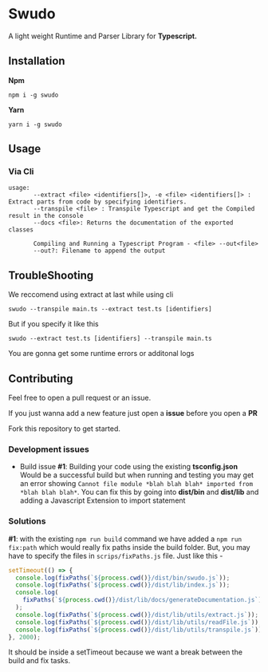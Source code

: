 # Swudo

A light weight Runtime and Parser Library for **Typescript.**

## Installation

**Npm**

```
npm i -g swudo
```

**Yarn**

```
yarn i -g swudo
```

## Usage

### Via **Cli**

```
usage:
       --extract <file> <identifiers[]>, -e <file> <identifiers[]> : Extract parts from code by specifying identifiers.
       --transpile <file> : Transpile Typescript and get the Compiled result in the console
       --docs <file>: Returns the documentation of the exported classes

       Compiling and Running a Typescript Program - <file> --out<file>
       --out?: Filename to append the output
```

## TroubleShooting

We reccomend using extract at last while using cli

```
swudo --transpile main.ts --extract test.ts [identifiers]
```

But if you specify it like this

```
swudo --extract test.ts [identifiers] --transpile main.ts
```

You are gonna get some runtime errors or additonal logs

## Contributing

Feel free to open a pull request or an issue.

If you just wanna add a new feature just open a **issue** before you open a **PR**

Fork this repository to get started.

### Development issues

- Build issue **#1**: Building your code using the existing **tsconfig.json** Would be a successful build but when running and testing you may get an error showing
  `Cannot file module *blah blah blah* imported from *blah blah blah*`. You can fix this by going into **dist/bin** and **dist/lib** and adding a Javascript Extension to import statement

### Solutions

**#1**: with the existing `npm run build` command we have added a `npm run fix:path` which would really fix paths inside the build folder. But, you may have to specify the files in `scrips/fixPaths.js` file. Just like this -

```js
setTimeout(() => {
  console.log(fixPaths(`${process.cwd()}/dist/bin/swudo.js`));
  console.log(fixPaths(`${process.cwd()}/dist/lib/index.js`));
  console.log(
    fixPaths(`${process.cwd()}/dist/lib/docs/generateDocumentation.js`)
  );
  console.log(fixPaths(`${process.cwd()}/dist/lib/utils/extract.js`));
  console.log(fixPaths(`${process.cwd()}/dist/lib/utils/readFile.js`));
  console.log(fixPaths(`${process.cwd()}/dist/lib/utils/transpile.js`));
}, 2000);
```

It should be inside a setTimeout because we want a break between the build and fix tasks.
